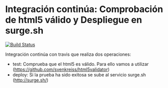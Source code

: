 # Integración continúa: Comprobación de html5 válido y Despliegue en surge.sh 

[![Build Status](https://travis-ci.org/alvarobele/ic-travis-html5.svg?branch=master)](https://github.com/alvarobele/ic-travis-html5)


Integración continúa con travis que realiza dos operaciones:

* test: Comprueba que el html5 es válido. Para ello vamos a utilizar (https://github.com/svenkreiss/html5validator)
* deploy: Si la prueba ha sido exitosa se sube al servicio surge.sh (http://surge.sh/)


